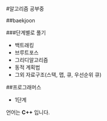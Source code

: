 #알고리즘 공부중

##baekjoon

###단계별로 풀기

* 백트래킹
* 브루트포스
* 그리디알고리즘
* 동적 계획법
* 그외 자료구조(스택, 맵, 큐, 우선순위 큐)


##프로그래머스 

* 1단계


언어는 **C++** 입니다.
